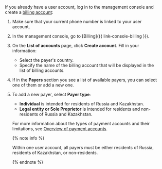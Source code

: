 If you already have a user account, log in to the management console and create a [billing account](../../billing/concepts/billing-account.md):

1. Make sure that your current phone number is linked to your user account.

1. In the management console, go to [Billing]({{ link-console-billing }}).

1. On the **List of accounts** page, click **Create account**. Fill in your information:
   * Select the payer's country.
   * Specify the name of the billing account that will be displayed in the list of billing accounts.

1. If in the **Payers** section you see a list of available payers, you can select one of them or add a new one.

1. To add a new payer, select **Payer type**:
   * **Individual** is intended for residents of Russia and Kazakhstan.
   * **Legal entity or Sole Proprietor** is intended for residents and non-residents of Russia and Kazakhstan.

   For more information about the types of payment accounts and their limitations, see [Overview of payment accounts](../../billing/concepts/billing-account.md#ba-types).

   {% note info %}

   Within one user account, all payers must be either residents of Russia, residents of Kazakhstan, or non-residents.

   {% endnote %}